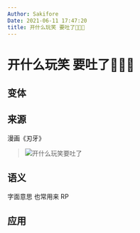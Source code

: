 ```yaml
---
Author: Sakifore
Date: 2021-06-11 17:47:20
title: 开什么玩笑 要吐了🤮🤮🤮
---
```

# 开什么玩笑 要吐了🤮🤮🤮

## 变体

## 来源

漫画《刃牙》

>![开什么玩笑要吐了](/img/pics/开什么玩笑要吐了.jpg)

## 语义

字面意思 也常用来 RP

## 应用

